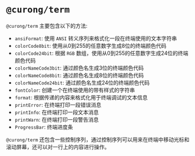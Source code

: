 # `@curong/term`

`@curong/term` 主要包含以下的方法:

- `ansiFormat`: 使用 `ANSI` 转义序列来格式化一段在终端使用的文本字符串
- `colorCode8bit`: 使用从0到255的任意数字生成8位的终端颜色代码
- `colorCode24bit`: 根据 `RGB` 数组，使用从0到255的任意数字生成24位的终端颜色代码
- `colorNameCode3bit`: 通过颜色名生成3位的终端颜色代码
- `colorNameCode8bit`: 通过颜色名生成8位的终端颜色代码
- `colorNameCode24bit`: 通过颜色名生成24位的终端颜色代码
- `fontColor`: 创建一个在终端使用的带有样式的字符串
- `format`: 根据传递的内容来格式化用于终端调试的文本信息
- `printError`: 在终端打印一段错误消息
- `printInfo`: 在终端打印一段文本消息
- `printWarn`: 在终端打印一段警告消息
- `ProgressBar`: 终端进度条

`@curong/term` 还包含一些控制序列，通过控制序列可以用来在终端中移动光标和滚动屏幕，还可以对一行上的内容进行操作。

